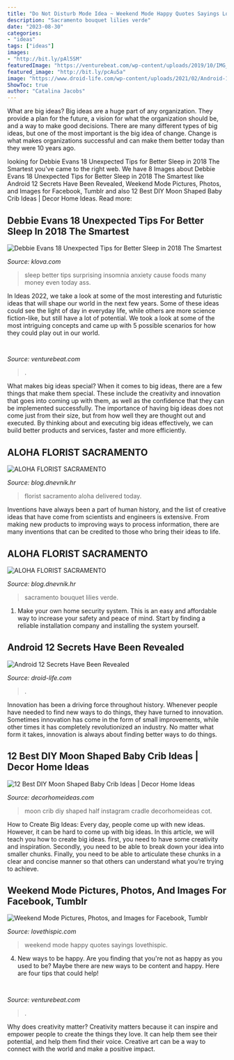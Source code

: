 ```yaml
---
title: "Do Not Disturb Mode Idea ~ Weekend Mode Happy Quotes Sayings Lovethispic"
description: "Sacramento bouquet lilies verde"
date: "2023-08-30"
categories:
- "ideas"
tags: ["ideas"]
images:
- "http://bit.ly/pAl5SM"
featuredImage: "https://venturebeat.com/wp-content/uploads/2019/10/IMG_2313D-e1572529403907.jpeg"
featured_image: "http://bit.ly/pcAu5a"
image: "https://www.droid-life.com/wp-content/uploads/2021/02/Android-12-Gaming-Mode-1366x781.jpg"
ShowToc: true
author: "Catalina Jacobs"
---
```



What are big ideas?
Big ideas are a huge part of any organization. They provide a plan for the future, a vision for what the organization should be, and a way to make good decisions. There are many different types of big ideas, but one of the most important is the big idea of change. Change is what makes organizations successful and can make them better today than they were 10 years ago.

	

		
looking for Debbie Evans 18 Unexpected Tips for Better Sleep in 2018 The Smartest you've came to the right web. We have 8 Images about Debbie Evans 18 Unexpected Tips for Better Sleep in 2018 The Smartest like Android 12 Secrets Have Been Revealed, Weekend Mode Pictures, Photos, and Images for Facebook, Tumblr and also 12 Best DIY Moon Shaped Baby Crib Ideas | Decor Home Ideas. Read more:
		
    
## Debbie Evans 18 Unexpected Tips For Better Sleep In 2018 The Smartest

<img loading=lazy src="https://cdn.shopify.com/s/files/1/2065/0707/files/tile-25-off_2f84f46a-47b9-4c57-96bc-00b553881edd_1024x1024.jpg?v=1515459841" onerror="this.onerror=null;this.src='https://tse1.mm.bing.net/th?id=OIP.b4Y5nIy3gEh7Tuzvqr-ELwHaHa&amp;pid=15.1';" alt="Debbie Evans 18 Unexpected Tips for Better Sleep in 2018 The Smartest">

_Source: klova.com_

>sleep better tips surprising insomnia anxiety cause foods many money even today ass. 

	

In Ideas 2022, we take a look at some of the most interesting and futuristic ideas that will shape our world in the next few years. Some of these ideas could see the light of day in everyday life, while others are more science fiction-like, but still have a lot of potential. We took a look at some of the most intriguing concepts and came up with 5 possible scenarios for how they could play out in our world.

    
## 

<img loading=lazy src="https://venturebeat.com/wp-content/uploads/2019/10/IMG_2313D-e1572529403907.jpeg" onerror="this.onerror=null;this.src='https://tse1.mm.bing.net/th?id=OIP.9w9Ddnl15PIqkIcPvx4CngHaDt&amp;pid=15.1';" alt="">

_Source: venturebeat.com_

>. 

	

What makes big ideas special?
When it comes to big ideas, there are a few things that make them special. These include the creativity and innovation that goes into coming up with them, as well as the confidence that they can be implemented successfully. The importance of having big ideas does not come just from their size, but from how well they are thought out and executed. By thinking about and executing big ideas effectively, we can build better products and services, faster and more efficiently.

    
## ALOHA FLORIST SACRAMENTO

<img loading=lazy src="http://bit.ly/pcAu5a" onerror="this.onerror=null;this.src='https://tse1.mm.bing.net/th?id=OIP.EzBhebizNEl-U1fLw8aUOQAAAA&amp;pid=15.1';" alt="ALOHA FLORIST SACRAMENTO">

_Source: blog.dnevnik.hr_

>florist sacramento aloha delivered today. 

	

Inventions have always been a part of human history, and the list of creative ideas that have come from scientists and engineers is extensive. From making new products to improving ways to process information, there are many inventions that can be credited to those who bring their ideas to life.

    
## ALOHA FLORIST SACRAMENTO

<img loading=lazy src="http://bit.ly/pAl5SM" onerror="this.onerror=null;this.src='https://tse1.mm.bing.net/th?id=OIP.lycazRfQW6FxEP2T95zNpQHaE8&amp;pid=15.1';" alt="ALOHA FLORIST SACRAMENTO">

_Source: blog.dnevnik.hr_

>sacramento bouquet lilies verde. 

	

1. Make your own home security system. This is an easy and affordable way to increase your safety and peace of mind. Start by finding a reliable installation company and installing the system yourself.

    
## Android 12 Secrets Have Been Revealed

<img loading=lazy src="https://www.droid-life.com/wp-content/uploads/2021/02/Android-12-Gaming-Mode-1366x781.jpg" onerror="this.onerror=null;this.src='https://tse3.mm.bing.net/th?id=OIP.Ut579co_3CcisJD-xZihbQHaEP&amp;pid=15.1';" alt="Android 12 Secrets Have Been Revealed">

_Source: droid-life.com_

>. 

	

Innovation has been a driving force throughout history. Whenever people have needed to find new ways to do things, they have turned to innovation. Sometimes innovation has come in the form of small improvements, while other times it has completely revolutionized an industry. No matter what form it takes, innovation is always about finding better ways to do things.

    
## 12 Best DIY Moon Shaped Baby Crib Ideas | Decor Home Ideas

<img loading=lazy src="https://www.decorhomeideas.com/wp-content/uploads/2020/01/half-moon-crib.jpg" onerror="this.onerror=null;this.src='https://tse2.mm.bing.net/th?id=OIP.4Muwjgb9e2MT5pyxAbVqHgHaIF&amp;pid=15.1';" alt="12 Best DIY Moon Shaped Baby Crib Ideas | Decor Home Ideas">

_Source: decorhomeideas.com_

>moon crib diy shaped half instagram cradle decorhomeideas cot. 

	

How to Create Big Ideas:
Every day, people come up with new ideas. However, it can be hard to come up with big ideas. In this article, we will teach you how to create big ideas. first, you need to have some creativity and inspiration. Secondly, you need to be able to break down your idea into smaller chunks. Finally, you need to be able to articulate these chunks in a clear and concise manner so that others can understand what you’re trying to achieve.

    
## Weekend Mode Pictures, Photos, And Images For Facebook, Tumblr

<img loading=lazy src="http://www.lovethispic.com/uploaded_images/156069-Weekend-Mode.jpg" onerror="this.onerror=null;this.src='https://tse1.mm.bing.net/th?id=OIP.htRqGzQx19DvQx-LFW_lwwHaHa&amp;pid=15.1';" alt="Weekend Mode Pictures, Photos, and Images for Facebook, Tumblr">

_Source: lovethispic.com_

>weekend mode happy quotes sayings lovethispic. 

	

4. New ways to be happy.
Are you finding that you're not as happy as you used to be? Maybe there are new ways to be content and happy. Here are four tips that could help!

    
## 

<img loading=lazy src="https://venturebeat.com/wp-content/uploads/2020/05/hp-spring-4.jpg" onerror="this.onerror=null;this.src='https://tse1.mm.bing.net/th?id=OIP.5Eh6tApXNensZpKqgv-7wQHaEl&amp;pid=15.1';" alt="">

_Source: venturebeat.com_

>. 

	

Why does creativity matter?
Creativity matters because it can inspire and empower people to create the things they love. It can help them see their potential, and help them find their voice. Creative art can be a way to connect with the world and make a positive impact.

